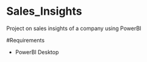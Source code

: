 # Sales_Insights
Project on sales insights of a company using PowerBI

#Requirements
- PowerBI Desktop 
